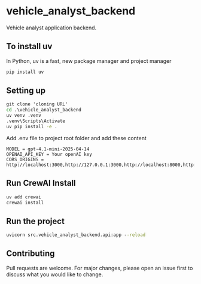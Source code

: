 # vehicle_analyst_backend

Vehicle analyst application backend.

## To install uv

In Python, uv is a fast, new package manager and project manager 

```cmd
pip install uv
```

## Setting up

```cmd
git clone 'cloning URL'
cd .\vehicle_analyst_backend
uv venv .venv
.venv\Scripts\Activate
uv pip install -e .
```

Add .env file to project root folder and add these content
```text
MODEL = gpt-4.1-mini-2025-04-14
OPENAI_API_KEY = Your openAI key
CORS_ORIGINS = http://localhost:3000,http://127.0.0.1:3000,http://localhost:8000,http://192.168.1.20:3000
```

## Run CrewAI Install
```cmd
uv add crewai
crewai install
```

## Run the project

```cmd
uvicorn src.vehicle_analyst_backend.api:app --reload
```

## Contributing

Pull requests are welcome. For major changes, please open an issue first
to discuss what you would like to change.
